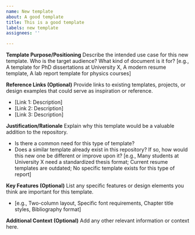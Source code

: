 ```yaml
---
name: New template
about: A good template
title: This is a good template
labels: new template
assignees: ''

---
```


**Template Purpose/Positioning**
Describe the intended use case for this new template. Who is the target audience? What kind of document is it for?
[e.g., A template for PhD dissertations at University X, A modern resume template, A lab report template for physics courses]

**Reference Links (Optional)**
Provide links to existing templates, projects, or design examples that could serve as inspiration or reference.
- [Link 1: Description]
- [Link 2: Description]
- [Link 3: Description]

**Justification/Rationale**
Explain why this template would be a valuable addition to the repository.
- Is there a common need for this type of template?
- Does a similar template already exist in this repository? If so, how would this new one be different or improve upon it?
[e.g., Many students at University X need a standardized thesis format; Current resume templates are outdated; No specific template exists for this type of report]

**Key Features (Optional)**
List any specific features or design elements you think are important for this template.
- [e.g., Two-column layout, Specific font requirements, Chapter title styles, Bibliography format]

**Additional Context (Optional)**
Add any other relevant information or context here.
